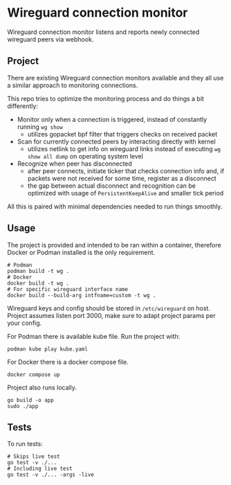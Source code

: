 # Wireguard connection monitor

Wireguard connection monitor listens and reports newly connected wireguard peers via webhook.

## Project

There are existing Wireguard connection monitors available and they all use a similar approach to monitoring connections.

This repo tries to optimize the monitoring process and do things a bit differently:
- Monitor only when a connection is triggered, instead of constantly running `wg show`
  - utilizes gopacket bpf filter that triggers checks on received packet
- Scan for currently connected peers by interacting directly with kernel
  - utilizes netlink to get info on wireguard links instead of executing `wg show all dump` on operating system level
- Recognize when peer has disconnected
  - after peer connects, initiate ticker that checks connection info and, if packets were not received for some time, register as a disconnect
  - the gap between actual disconnect and recognition can be optimized with usage of `PersistentKeepAlive` and smaller tick period

All this is paired with minimal dependencies needed to run things smoothly.

## Usage

The project is provided and intended to be ran within a container, therefore Docker or Podman installed is the only requirement.
```
# Podman
podman build -t wg .
# Docker
docker build -t wg .
# For specific wireguard interface name
docker build --build-arg intfname=custom -t wg .
```

Wireguard keys and config should be stored in `/etc/wireguard` on host. Project assumes listen port 3000, make sure to adapt project params per your config.

For Podman there is available kube file. Run the project with:
```
podman kube play kube.yaml
```

For Docker there is a docker compose file.
```
docker compose up
```

Project also runs locally.
```
go build -o app
sudo ./app
```

## Tests

To run tests:
```
# Skips live test
go test -v ./...
# Including live test
go test -v ./... -args -live
```
